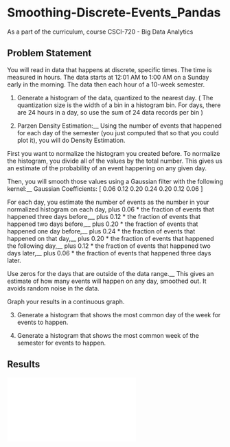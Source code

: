 # Smoothing-Discrete-Events_Pandas
As a part of the curriculum, course CSCI-720 - Big Data Analytics

## Problem Statement

You will read in data that happens at discrete, specific times. The time is measured in hours. The data starts at 12:01 AM to 1:00 AM on a Sunday early in the morning. The data then each hour of a 10-week semester.

1. Generate a histogram of the data, quantized to the nearest day. ( The quantization size is the width of a bin in a histogram bin. For days, there are 24 hours in a day, so use the sum of 24 data records per bin )

2. Parzen Density Estimation:__
Using the number of events that happened for each day of the semester (you just computed that so that you could plot it), you will do Density Estimation.

First you want to normalize the histogram you created before. To normalize the histogram, you divide all of the values by the total number. This gives us an estimate of the probability of an event happening on any given day.

Then, you will smooth those values using a Gaussian filter with the following kernel:__ 
Gaussian Coefficients: [ 0.06 0.12 0.20 0.24 0.20 0.12 0.06 ]

For each day, you estimate the number of events as the number in your normalized histogram on each day, 
plus 0.06 * the fraction of events that happened three days before,__
plus 0.12 * the fraction of events that happened two days before,__
plus 0.20 * the fraction of events that happened one day before,__
plus 0.24 * the fraction of events that happened on that day,__
plus 0.20 * the fraction of events that happened the following day,__ 
plus 0.12 * the fraction of events that happened two days later,__
plus 0.06 * the fraction of events that happened three days later.

Use zeros for the days that are outside of the data range.__
This gives an estimate of how many events will happen on any day, smoothed out. It avoids random noise in the data.

Graph your results in a continuous graph.

3. Generate a histogram that shows the most common day of the week for events to happen.

4. Generate a histogram that shows the most common week of the semester for events to happen.

## Results
![results](Results.pdf)







